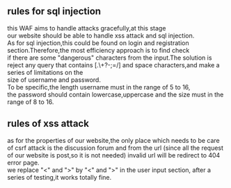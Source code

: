 ## rules for sql injection ##
this WAF aims to handle attacks gracefully,at this stage   
our website should be able to handle xss attack and sql injection.  
As for sql injection,this could be found on login and registration  
section.Therefore,the most efficiency approach is to find check   
if there are some "dangerous" characters from the input.The solution is   
reject any query that contains [.\\+?-;=/] and space characters,and make a series of limitations on the  
size of username and password.  
To be specific,the length username must in the range of 5 to 16,   
the password should contain lowercase,uppercase and the size must in the range of 8 to 16.

## rules of xss attack ##
as for the properties of our website,the only place which needs to be care of
csrf attack is the discussion forum and from the url (since all the request of our website is post,so it is not needed)
invalid url will be redirect to 404 error page.   
we replace "<" and ">" by "&lt;" and "&gt;" in the user input section,
after a series of testing,it works totally fine.

